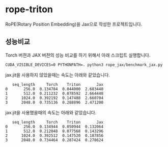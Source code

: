 # rope-triton

RoPE(Rotary Position Embedding)을 Jax으로 작성한 프로젝트입니다.


## 성능비교

Torch 버젼과 JAX 버젼의 성능 비교를 하기 위해서 아래 스크립트 실행합니다.

```
CUDA_VISIBLE_DEVICES=0 PYTHONPATH=. python3 rope_jax/benchmark_jax.py
```

jax.jit을 사용하지 않았을때는 속도는 아래와 같았습니다.

```
   seq_length     Torch    Triton       Jax
0       256.0  0.134784  0.044000  2.683440
1       512.0  0.211232  0.078592  2.664448
2      1024.0  0.392192  0.147488  2.660704
3      2048.0  0.735136  0.288896  2.471200
```

jax.jit을 사용했을때의 속도는 아래와 같았습니다.

```
   seq_length     Torch    Triton       Jax
0       256.0  0.134944  0.050944  0.132064
1       512.0  0.212048  0.077568  0.143296
2      1024.0  0.392512  0.147520  0.187856
3      2048.0  0.734464  0.287424  0.278624
```

